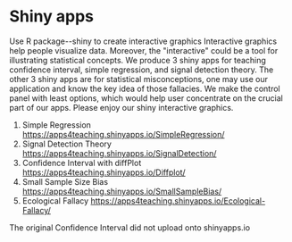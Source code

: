 # Shiny apps
Use R package--shiny to create interactive graphics
Interactive graphics help people visualize data. Moreover, the "interactive" could be a tool for illustrating statistical concepts. We produce 3 shiny apps for teaching confidence interval, simple regression, and signal detection theory. The other 3 shiny apps are for statistical misconceptions, one may use our application and know the key idea of those fallacies. We make the control panel with least options, which would help user concentrate on the crucial part of our apps. Please enjoy our shiny interactive graphics.

1. Simple Regression https://apps4teaching.shinyapps.io/SimpleRegression/
2. Signal Detection Theory https://apps4teaching.shinyapps.io/SignalDetection/
3. Confidence Interval with diffPlot https://apps4teaching.shinyapps.io/Diffplot/
4. Small Sample Size Bias https://apps4teaching.shinyapps.io/SmallSampleBias/
5. Ecological Fallacy https://apps4teaching.shinyapps.io/Ecological-Fallacy/

The original Confidence Interval did not upload onto shinyapps.io
